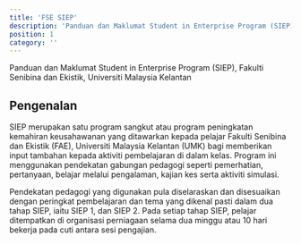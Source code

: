 ```yaml
---
title: 'FSE SIEP'
description: 'Panduan dan Maklumat Student in Enterprise Program (SIEP), Fakulti Senibina dan Ekistik, Universiti Malaysia Kelantan'
position: 1
category: ''
---
```


Panduan dan Maklumat Student in Enterprise Program (SIEP), Fakulti Senibina dan Ekistik, Universiti Malaysia Kelantan

## Pengenalan

SIEP merupakan satu program sangkut atau program peningkatan kemahiran keusahawanan yang ditawarkan kepada pelajar Fakulti Senibina dan Ekistik (FAE), Universiti Malaysia Kelantan (UMK) bagi memberikan input tambahan kepada aktiviti pembelajaran di dalam kelas. Program ini menggunakan pendekatan gabungan pedagogi seperti pemerhatian, pertanyaan, belajar melalui pengalaman, kajian kes serta aktiviti simulasi.

Pendekatan pedagogi yang digunakan pula diselaraskan dan disesuaikan dengan peringkat pembelajaran dan tema yang dikenal pasti dalam dua tahap SIEP, iaitu SIEP 1, dan SIEP 2. Pada setiap tahap SIEP, pelajar ditempatkan di organisasi perniagaan selama dua minggu atau 10 hari bekerja pada cuti antara sesi pengajian.

